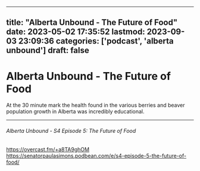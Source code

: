 
---
title: "Alberta Unbound - The Future of Food"
date: 2023-05-02 17:35:52
lastmod: 2023-09-03 23:09:36
categories: ['podcast', 'alberta unbound']
draft: false
---


# Alberta Unbound - The Future of Food
At the 30 minute mark the health found in the various berries and beaver population growth in Alberta was incredibly educational.

- - -
###### Alberta Unbound - S4 Episode 5: The Future of Food

https://overcast.fm/+a8TA9ghOM  
https://senatorpaulasimons.podbean.com/e/s4-episode-5-the-future-of-food/

<!-- #public #podcast #alberta unbound# -->

<!-- {BearID:EEF72DFD-60EB-424F-B997-26DD1EA546DF-19831-00000B5CAD9DA863} -->
